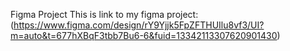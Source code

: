 Figma Project
This is link to my figma project: (https://www.figma.com/design/rY9Yjjk5FpZFTHUIlu8vf3/UI?m=auto&t=677hXBqF3tbb7Bu6-6&fuid=13342113307620901430)
